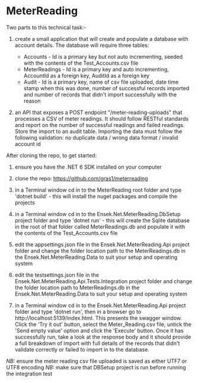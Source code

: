# MeterReading

Two parts to this technical task:-

1. create a small application that will create and populate a database with account details. The database will require three tables:
   - Accounts - Id is a primary key but not auto incrementing, seeded with the contents of the Test_Accounts.csv file
   - MeterReadings - Id is a primary key and auto incrementing, AccountId as a foreign key, AuditId as a foreign key
   - Audit - Id is a primary key, name of csv file uploaded, date time stamp when this was done, number of successful records imported and number of records that didn't import successfully with the reason

2. an API that exposes a POST endpoint "/meter-reading-uploads" that processes a CSV of meter readings. It should follow RESTful standards and report on the number of successful readings and failed readings. Store the import to an audit table. Importing the data must follow the following validation: no duplicate data / wrong data format / invalid account id

After cloning the repo, to get started:
1. ensure you have the .NET 6 SDK installed on your computer

2. clone the repo: https://github.com/gras1/meterreading

3. in a Terminal window cd in to the MeterReading root folder and type 'dotnet build' - this will install the nuget packages and compile the projects

4. in a Terminal window cd in to the Ensek.Net.MeterReading.DbSetup project folder and type 'dotnet run' - this will create the Sqlite database in the root of that folder called MeterReadings.db and populate it with the contents of the Test_Accounts.csv file

5. edit the appsettings.json file in the Ensek.Net.MeterReading.Api project folder and change the folder location path to the MeterReadings.db in the Ensek.Net.MeterReading.Data to suit your setup and operating system

6. edit the testsettings.json file in the Ensek.Net.MeterReading.Api.Tests.Integration project folder and change the folder location path to MeterReadings.db in the Ensek.Net.MeterReading.Data to suit your setup and operating system

7. in a Terminal window cd in to the Ensek.Net.MeterReading.Api project folder and type 'dotnet run', then in a browser go to http://localhost:5139/index.html. This presents the swagger window. Click the 'Try it out' button, select the Meter_Reading.csv file, untick the 'Send empty value' option and click the 'Execute' button. Once it has successfully run, take a look at the response body and it should provide a full breakdown of import with full details of the records that didn't validate correctly or failed to import in to the database.

*NB:* ensure the meter reading csv file uploaded is saved as either UTF7 or UTF8 encoding
*NB:* make sure that DBSetup project is run before running the integration test
